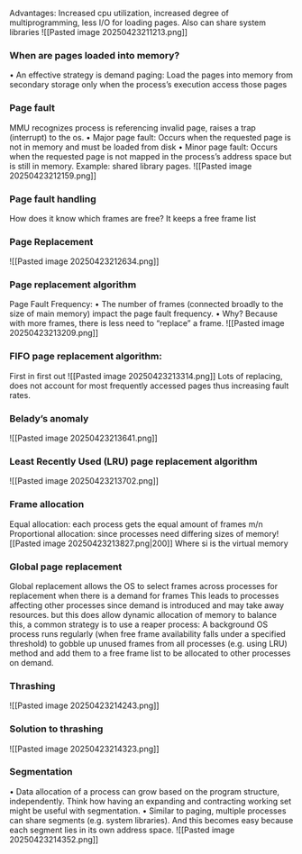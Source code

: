 Advantages: Increased cpu utilization, increased degree of multiprogramming, less I/O for loading pages.
Also can share system libraries
![[Pasted image 20250423211213.png]]

### When are pages loaded into memory?
• An effective strategy is demand paging: Load the pages into memory from secondary storage only when the process’s execution access those pages

### Page fault
MMU recognizes process is referencing invalid page, raises a trap (interrupt) to the os.
• Major page fault: Occurs when the requested page is not in memory and must be loaded from disk 
• Minor page fault: Occurs when the requested page is not mapped in the process’s address space but is still in memory. Example: shared library pages.
![[Pasted image 20250423212159.png]]
### Page fault handling
How does it know which frames are free? 
It keeps a free frame list

### Page Replacement
![[Pasted image 20250423212634.png]]
### Page replacement algorithm
Page Fault Frequency:
• The number of frames (connected broadly to the size of main memory) impact the page fault frequency. • Why? Because with more frames, there is less need to “replace” a frame.
![[Pasted image 20250423213209.png]]
### FIFO page replacement algorithm:
First in first out
![[Pasted image 20250423213314.png]]
Lots of replacing, does not account for most frequently accessed pages thus increasing fault rates.
### Belady’s anomaly
![[Pasted image 20250423213641.png]]
### Least Recently Used (LRU) page replacement algorithm
![[Pasted image 20250423213702.png]]
### Frame allocation
Equal allocation: each process gets the equal amount of frames m/n
Proportional allocation: since processes need differing sizes of memory![[Pasted image 20250423213827.png|200]]
Where si is the virtual memory

### Global page replacement
Global replacement allows the OS to select frames across processes for replacement when there is a demand for frames
This leads to processes affecting other processes since demand is introduced and may take away resources.
but this does allow dynamic allocation of memory
to balance this, a common strategy is to use a reaper process: A background OS process runs regularly (when free frame availability falls under a specified threshold) to gobble up unused frames from all processes (e.g. using LRU) method and add them to a free frame list to be allocated to other processes on demand.
### Thrashing
![[Pasted image 20250423214243.png]]
### Solution to thrashing
![[Pasted image 20250423214323.png]]
### Segmentation
• Data allocation of a process can grow based on the program structure, independently. Think how having an expanding and contracting working set might be useful with segmentation. • Similar to paging, multiple processes can share segments (e.g. system libraries). And this becomes easy because each segment lies in its own address space.
![[Pasted image 20250423214352.png]]